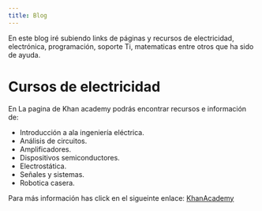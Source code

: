 ```yaml
---
title: Blog
---
```

En este blog iré subiendo links de páginas y recursos de electricidad, electrónica, programación, soporte Ti, matematicas entre otros que ha sido de ayuda.

<h1> Cursos de electricidad </h1>

En La pagina de Khan academy podrás encontrar recursos e información de:

  * Introducción a ala ingeniería eléctrica.
  * Análisis de circuitos.
  * Amplificadores.
  * Dispositivos semiconductores.
  * Electrostática.
  * Señales y sistemas.
  * Robotica casera.

Para más información has click en el sigueinte enlace: <a href="https://es.khanacademy.org/science/electrical-engineering"> KhanAcademy </a>
